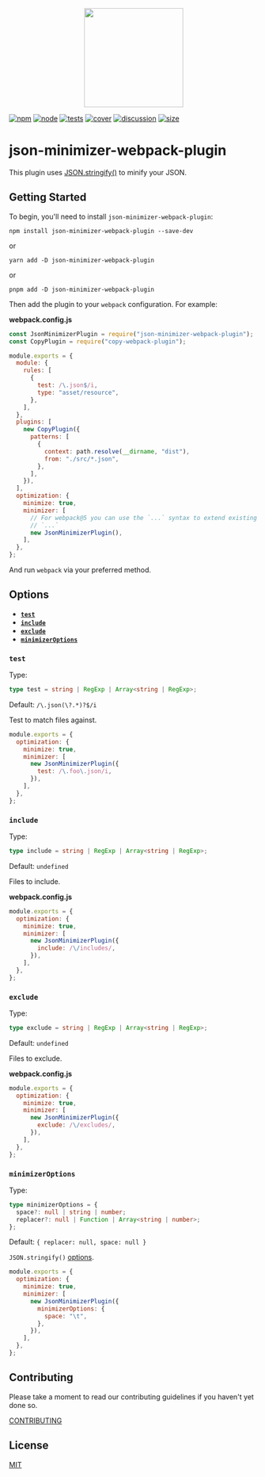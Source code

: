 <div align="center">
  <a href="https://github.com/webpack/webpack">
    <img width="200" height="200" src="https://webpack.js.org/assets/icon-square-big.svg">
  </a>
</div>

[![npm][npm]][npm-url]
[![node][node]][node-url]
[![tests][tests]][tests-url]
[![cover][cover]][cover-url]
[![discussion][discussion]][discussion-url]
[![size][size]][size-url]

# json-minimizer-webpack-plugin

This plugin uses [JSON.stringify()](https://developer.mozilla.org/en-US/docs/Web/JavaScript/Reference/Global_Objects/JSON/stringify) to minify your JSON.

## Getting Started

To begin, you'll need to install `json-minimizer-webpack-plugin`:

```console
npm install json-minimizer-webpack-plugin --save-dev
```

or

```console
yarn add -D json-minimizer-webpack-plugin
```

or

```console
pnpm add -D json-minimizer-webpack-plugin
```

Then add the plugin to your `webpack` configuration. For example:

**webpack.config.js**

```js
const JsonMinimizerPlugin = require("json-minimizer-webpack-plugin");
const CopyPlugin = require("copy-webpack-plugin");

module.exports = {
  module: {
    rules: [
      {
        test: /\.json$/i,
        type: "asset/resource",
      },
    ],
  },
  plugins: [
    new CopyPlugin({
      patterns: [
        {
          context: path.resolve(__dirname, "dist"),
          from: "./src/*.json",
        },
      ],
    }),
  ],
  optimization: {
    minimize: true,
    minimizer: [
      // For webpack@5 you can use the `...` syntax to extend existing minimizers (i.e. `terser-webpack-plugin`), uncomment the next line
      // `...`
      new JsonMinimizerPlugin(),
    ],
  },
};
```

And run `webpack` via your preferred method.

## Options

- **[`test`](#test)**
- **[`include`](#include)**
- **[`exclude`](#exclude)**
- **[`minimizerOptions`](#minimizeroptions)**

### `test`

Type:

```ts
type test = string | RegExp | Array<string | RegExp>;
```

Default: `/\.json(\?.*)?$/i`

Test to match files against.

```js
module.exports = {
  optimization: {
    minimize: true,
    minimizer: [
      new JsonMinimizerPlugin({
        test: /\.foo\.json/i,
      }),
    ],
  },
};
```

### `include`

Type:

```ts
type include = string | RegExp | Array<string | RegExp>;
```

Default: `undefined`

Files to include.

**webpack.config.js**

```js
module.exports = {
  optimization: {
    minimize: true,
    minimizer: [
      new JsonMinimizerPlugin({
        include: /\/includes/,
      }),
    ],
  },
};
```

### `exclude`

Type:

```ts
type exclude = string | RegExp | Array<string | RegExp>;
```

Default: `undefined`

Files to exclude.

**webpack.config.js**

```js
module.exports = {
  optimization: {
    minimize: true,
    minimizer: [
      new JsonMinimizerPlugin({
        exclude: /\/excludes/,
      }),
    ],
  },
};
```

### `minimizerOptions`

Type:

```ts
type minimizerOptions = {
  space?: null | string | number;
  replacer?: null | Function | Array<string | number>;
};
```

Default: `{ replacer: null, space: null }`

`JSON.stringify()` [options](https://developer.mozilla.org/en-US/docs/Web/JavaScript/Reference/Global_Objects/JSON/stringify).

```js
module.exports = {
  optimization: {
    minimize: true,
    minimizer: [
      new JsonMinimizerPlugin({
        minimizerOptions: {
          space: "\t",
        },
      }),
    ],
  },
};
```

## Contributing

Please take a moment to read our contributing guidelines if you haven't yet done so.

[CONTRIBUTING](./.github/CONTRIBUTING.md)

## License

[MIT](./LICENSE)

[npm]: https://img.shields.io/npm/v/json-minimizer-webpack-plugin.svg
[npm-url]: https://npmjs.com/package/json-minimizer-webpack-plugin
[node]: https://img.shields.io/node/v/json-minimizer-webpack-plugin.svg
[node-url]: https://nodejs.org
[tests]: https://github.com/webpack-contrib/json-minimizer-webpack-plugin/workflows/json-minimizer-webpack-plugin/badge.svg
[tests-url]: https://github.com/webpack-contrib/json-minimizer-webpack-plugin/actions
[cover]: https://codecov.io/gh/webpack-contrib/json-minimizer-webpack-plugin/branch/master/graph/badge.svg
[cover-url]: https://codecov.io/gh/webpack-contrib/json-minimizer-webpack-plugin
[discussion]: https://img.shields.io/github/discussions/webpack/webpack
[discussion-url]: https://github.com/webpack/webpack/discussions
[size]: https://packagephobia.now.sh/badge?p=json-minimizer-webpack-plugin
[size-url]: https://packagephobia.now.sh/result?p=json-minimizer-webpack-plugin

